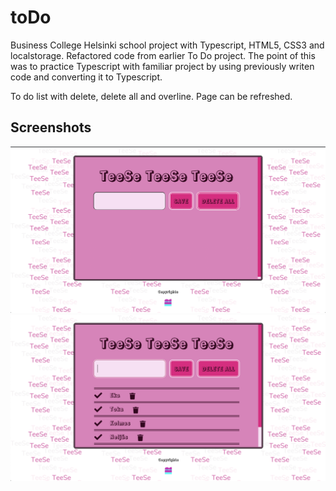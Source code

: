 # toDo

Business College Helsinki school project with Typescript, HTML5, CSS3 and localstorage.
Refactored code from earlier To Do project. The point of this was to practice Typescript with familiar project by using previously writen code and converting it to Typescript.

To do list with delete, delete all and overline.
Page can be refreshed.

## Screenshots

![Screenshot of the application empty](./src/pics/screenshots/Teese.png)
![Screenshot of the application in use](./src/pics/screenshots/Taytetty.png)
